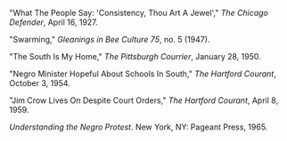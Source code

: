 "What The People Say: 'Consistency, Thou Art A Jewel'," *The Chicago Defender*, April 16, 1927. 

"Swarming," *Gleanings in Bee Culture 75*, no. 5 (1947).

"The South Is My Home," *The Pittsburgh Courrier*, January 28, 1950.

"Negro Minister Hopeful About Schools In South," *The Hartford Courant*, October 3, 1954.

"Jim Crow Lives On Despite Court Orders," *The Hartford Courant*, April 8, 1959.

*Understanding the Negro Protest*. New York, NY: Pageant Press, 1965.
